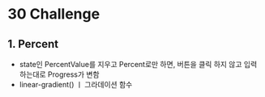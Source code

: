 # 30 Challenge

## 1. Percent
- state인 PercentValue를 지우고 Percent로만 하면, 버튼을 클릭 하지 않고 입력하는대로 Progress가 변함
- linear-gradient() ㅣ 그라데이션 함수